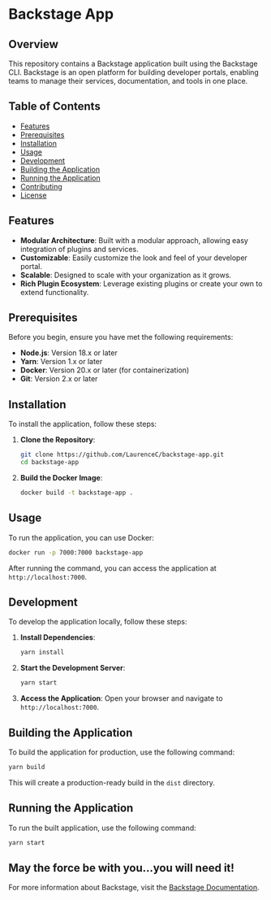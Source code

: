 # Backstage App

## Overview

This repository contains a Backstage application built using the Backstage CLI. Backstage is an open platform for building developer portals, enabling teams to manage their services, documentation, and tools in one place.

## Table of Contents

- [Features](#features)
- [Prerequisites](#prerequisites)
- [Installation](#installation)
- [Usage](#usage)
- [Development](#development)
- [Building the Application](#building-the-application)
- [Running the Application](#running-the-application)
- [Contributing](#contributing)
- [License](#license)

## Features

- **Modular Architecture**: Built with a modular approach, allowing easy integration of plugins and services.
- **Customizable**: Easily customize the look and feel of your developer portal.
- **Scalable**: Designed to scale with your organization as it grows.
- **Rich Plugin Ecosystem**: Leverage existing plugins or create your own to extend functionality.

## Prerequisites

Before you begin, ensure you have met the following requirements:

- **Node.js**: Version 18.x or later
- **Yarn**: Version 1.x or later
- **Docker**: Version 20.x or later (for containerization)
- **Git**: Version 2.x or later

## Installation

To install the application, follow these steps:

1. **Clone the Repository**:
   ```bash
   git clone https://github.com/LaurenceC/backstage-app.git
   cd backstage-app
   ```

2. **Build the Docker Image**:
   ```bash
   docker build -t backstage-app .
   ```

## Usage

To run the application, you can use Docker:
```bash
docker run -p 7000:7000 backstage-app
```

After running the command, you can access the application at `http://localhost:7000`.

## Development

To develop the application locally, follow these steps:

1. **Install Dependencies**:
   ```bash
   yarn install
   ```

2. **Start the Development Server**:
   ```bash
   yarn start
   ```

3. **Access the Application**:
   Open your browser and navigate to `http://localhost:7000`.

## Building the Application

To build the application for production, use the following command:

```bash
yarn build
```

This will create a production-ready build in the `dist` directory.

## Running the Application

To run the built application, use the following command:

```bash
yarn start
```

May the force be with you...you will need it!
---

For more information about Backstage, visit the [Backstage Documentation](https://backstage.io/docs).
